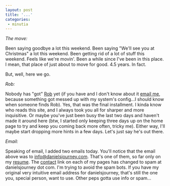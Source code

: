 ```yaml
---
layout: post
title: '...'
categories:
 - minutia
---
```


<i>The move:</i>

Been saying goodbye a lot this weekend. Been saying "We'll see you at Christmas" a lot this weekend. Been getting rid of a lot of stuff this weekend. Feels like we're movin'. Been a while since I've been in this place. I mean, that place of just about to move for good. 4.5 years. In fact.

But, well, here we go.

<i>Rob:</i>

Nobody has "got" <a href="http://www.danielsjourney.com/index.php?archive=2002_06_01_archive.xml#78001954">Rob</a> yet (if you have and I don't know about it <a href="mailto:info@danielsjourney.com">email me</a>, because something got messed up with my system's config...I should know when someone finds Rob). Yes, that was the final installment. I kinda know who reads this site, and I always took you all for sharper and more inquisitive. Or maybe you've just been busy the last two days and haven't made it around here (btw, I started only keeping three days up on the home page to try and keep you coming back more often, tricky me). Either way, I'll maybe start dropping more hints in a few days. Let's just say he's out there.

<i>Email:</i>

Speaking of email, I added two emails today. You'll notice that the email above was to <a href="mailto:info@danielsjourney.com">info@danielsjourney.com</a>. That's one of them, so far only on my <a href="daniel_miller.html">resume</a>. The <a href="mailto:spam@danielsjourney.com">contact</a> link on each of my pages has changed to spam at danielsjourney dot com. I'm trying to avoid the spam bots. If you have my original very intuitive email address for danielsjourney, that's still the one you, special person, want to use. Other peps gotta use info or spam...


